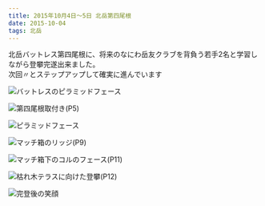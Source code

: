```yaml
---
title: 2015年10月4日～5日 北岳第四尾根
date: 2015-10-04
tags: 北岳
---
```


北岳バットレス第四尾根に、将来のなにわ岳友クラブを背負う若手2名と学習しながら登攀完遂出来ました。  
次回〃とステップアップして確実に進んでいます  

![バットレスのピラミッドフェース  ](03__r.jpg)  


![第四尾根取付き(P5)  ](07_p5_r.jpg)  


![ピラミッドフェース  ](08_p5_r.jpg)  


![マッチ箱のリッジ(P9)  ](13_p9_r.jpg)  


![マッチ箱下のコルのフェース(P11)  ](16_p11_r.jpg)  


![枯れ木テラスに向けた登攀(P12)  ](17_p12_r.jpg)  


![完登後の笑顔](22__r.jpg)  


